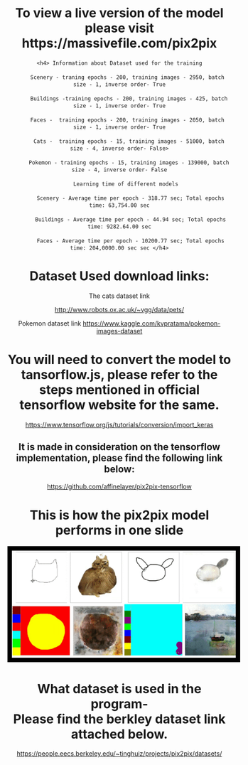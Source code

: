 <center> 
  <h1> To view a live version of the model please visit https://massivefile.com/pix2pix </h1>

    <h4> Information about Dataset used for the training
         
         Scenery - traning epochs - 200, training images - 2950, batch size - 1, inverse order- True

          Buildings -training epochs - 200, training images - 425, batch size - 1, inverse order- True

         Faces -  training epochs - 200, training images - 2050, batch size - 1, inverse order- True

          Cats -  training epochs - 15, training images - 51000, batch size - 4, inverse order- False>

          Pokemon - training epochs - 15, training images - 139000, batch size - 4, inverse order- False

        Learning time of different models
       
           Scenery - Average time per epoch - 318.77 sec; Total epochs time: 63,754.00 sec

           Buildings - Average time per epoch - 44.94 sec; Total epochs time: 9282.64.00 sec

           Faces - Average time per epoch - 10200.77 sec; Total epochs time: 204,0000.00 sec sec </h4>
  
   # Dataset Used download links:
  The cats dataset link
  
  http://www.robots.ox.ac.uk/~vgg/data/pets/
  
   Pokemon dataset link
   https://www.kaggle.com/kvpratama/pokemon-images-dataset

  
# You will need to convert the model to tansorflow.js, please refer to the steps mentioned in official tensorflow website for the same.
  https://www.tensorflow.org/js/tutorials/conversion/import_keras

## It is made in consideration on the tensorflow implementation, please find the following link below:
https://github.com/affinelayer/pix2pix-tensorflow
  
# This is how the pix2pix model performs in one slide 
<img src="https://github.com/Karan36k/pix2pix/blob/main/pix2pix.gif" style= "border: 10px solid black">

# What dataset is used in the program-<br>Please find the berkley dataset link attached below.
https://people.eecs.berkeley.edu/~tinghuiz/projects/pix2pix/datasets/
  
 

</center>
